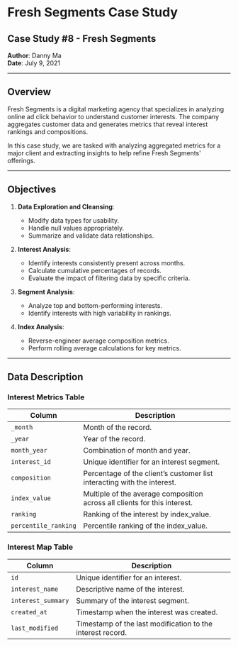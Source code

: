 
# Fresh Segments Case Study

## Case Study #8 - Fresh Segments
**Author**: Danny Ma  
**Date**: July 9, 2021

---

## Overview
Fresh Segments is a digital marketing agency that specializes in analyzing online ad click behavior to understand customer interests. The company aggregates customer data and generates metrics that reveal interest rankings and compositions.

In this case study, we are tasked with analyzing aggregated metrics for a major client and extracting insights to help refine Fresh Segments' offerings.

---

## Objectives
1. **Data Exploration and Cleansing**:
   - Modify data types for usability.
   - Handle null values appropriately.
   - Summarize and validate data relationships.

2. **Interest Analysis**:
   - Identify interests consistently present across months.
   - Calculate cumulative percentages of records.
   - Evaluate the impact of filtering data by specific criteria.

3. **Segment Analysis**:
   - Analyze top and bottom-performing interests.
   - Identify interests with high variability in rankings.

4. **Index Analysis**:
   - Reverse-engineer average composition metrics.
   - Perform rolling average calculations for key metrics.

---
## Data Description
### Interest Metrics Table
| Column            | Description                                                                 |
|-------------------|-----------------------------------------------------------------------------|
| `_month`          | Month of the record.                                                       |
| `_year`           | Year of the record.                                                        |
| `month_year`      | Combination of month and year.                                             |
| `interest_id`     | Unique identifier for an interest segment.                                 |
| `composition`     | Percentage of the client’s customer list interacting with the interest.     |
| `index_value`     | Multiple of the average composition across all clients for this interest. |
| `ranking`         | Ranking of the interest by index_value.                                    |
| `percentile_ranking` | Percentile ranking of the index_value.                                 |

### Interest Map Table
| Column            | Description                                                                 |
|-------------------|-----------------------------------------------------------------------------|
| `id`              | Unique identifier for an interest.                                         |
| `interest_name`   | Descriptive name of the interest.                                          |
| `interest_summary` | Summary of the interest segment.                                         |
| `created_at`      | Timestamp when the interest was created.                                   |
| `last_modified`   | Timestamp of the last modification to the interest record.                |
